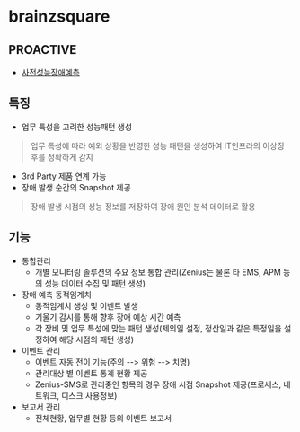 brainzsquare
============
PROACTIVE
---------
* [사전성능장애예측](https://www.brainz.co.kr/solution/zenius-proactive)

특징
----
* 업무 특성을 고려한 성능패턴 생성
> 업무 특성에 따라 예외 상황을 반영한 성능 패턴을 생성하여 IT인프라의 이상징후를 정확하게 감지
* 3rd Party 제품 연계 가능
* 장애 발생 순간의 Snapshot 제공
> 장애 발생 시점의 성능 정보를 저장하여 장애 원인 분석 데이터로 활용

기능
----
* 통합관리
  * 개별 모니터링 솔루션의 주요 정보 통합 관리(Zenius는 물론 타 EMS, APM 등의 성능 데이터 수집 및 패턴 생성)
* 장애 예측 동적임계치
  * 동적임계치 생성 및 이벤트 발생
  * 기울기 감시를 통해 향후 장애 예상 시간 예측
  * 각 장비 및 업무 특성에 맞는 패턴 생성(제외일 설정, 정산일과 같은 특정일을 설정하여 해당 시점의 패턴 생성)
* 이벤트 관리
  * 이벤트 자동 전이 기능(주의 --> 위험 --> 치명)
  * 관리대상 별 이벤트 통계 현황 제공
  * Zenius-SMS로 관리중인 항목의 경우 장애 시점 Snapshot 제공(프로세스, 네트워크, 디스크 사용정보)
* 보고서 관리
  * 전체현황, 업무별 현황 등의 이벤트 보고서
